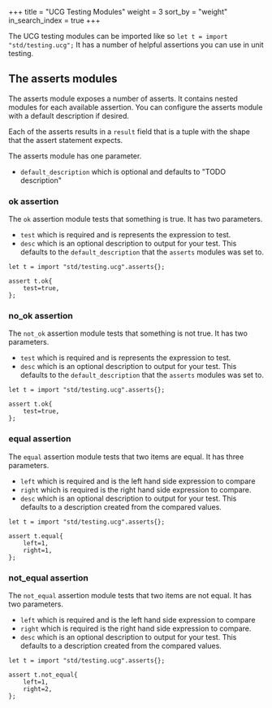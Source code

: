 +++
title = "UCG Testing Modules"
weight = 3
sort_by = "weight"
in_search_index = true
+++

The UCG testing modules can be imported like so `let t = import "std/testing.ucg";`
It has a number of helpful assertions you can use in unit testing.

## The asserts modules

The asserts module exposes a number of asserts. It contains nested modules for each
available assertion. You can configure the asserts module with a default description if desired.

Each of the asserts results in a `result` field that is a tuple with the shape that
the assert statement expects.

The asserts module has one parameter.

* `default_description` which is optional and defaults to "TODO description"

### ok assertion

The `ok` assertion module tests that something is true. It has two parameters.

* `test` which is required and is represents the expression to test.
* `desc` which is an optional description to output for your test. This defaults to
    the `default_description` that the `asserts` modules was set to.

```
let t = import "std/testing.ucg".asserts{};

assert t.ok{
    test=true,
};
```

### no_ok assertion

The `not_ok` assertion module tests that something is not true. It has two
parameters.

* `test` which is required and is represents the expression to test.
* `desc` which is an optional description to output for your test. This defaults to
    the `default_description` that the `asserts` modules was set to.

```
let t = import "std/testing.ucg".asserts{};

assert t.ok{
    test=true,
};
```

### equal assertion

The `equal` assertion module tests that two items are equal. It has three
parameters.

* `left` which is required and is the left hand side expression to compare
* `right` which is required is the right hand side expression to compare.
* `desc` which is an optional description to output for your test. This defaults to
  a description created from the compared values.

```
let t = import "std/testing.ucg".asserts{};

assert t.equal{
    left=1,
    right=1,
};
```

### not_equal assertion

The `not_equal` assertion module tests that two items are not equal. It has two
parameters.

* `left` which is required and is the left hand side expression to compare
* `right` which is required is the right hand side expression to compare.
* `desc` which is an optional description to output for your test. This defaults to
  a description created from the compared values.

```
let t = import "std/testing.ucg".asserts{};

assert t.not_equal{
    left=1,
    right=2,
};
```